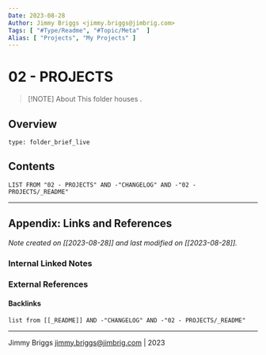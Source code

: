 ```yaml
---
Date: 2023-08-28
Author: Jimmy Briggs <jimmy.briggs@jimbrig.com>
Tags: [ "#Type/Readme", "#Topic/Meta"  ]
Alias: [ "Projects", "My Projects" ]
---
```


# 02 - PROJECTS

> [!NOTE] About
> This folder houses .

## Overview


```ccard
type: folder_brief_live
```
 

## Contents

```dataview
LIST FROM "02 - PROJECTS" AND -"CHANGELOG" AND -"02 - PROJECTS/_README"
```

***

## Appendix: Links and References

*Note created on [[2023-08-28]] and last modified on [[2023-08-28]].*

### Internal Linked Notes

### External References

#### Backlinks

```dataview
list from [[_README]] AND -"CHANGELOG" AND -"02 - PROJECTS/_README"
```


***

Jimmy Briggs <jimmy.briggs@jimbrig.com> | 2023

